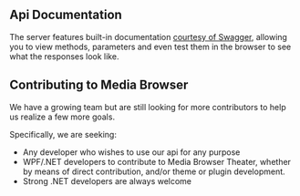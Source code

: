 ## Api Documentation
The server features built-in documentation [courtesy of Swagger](http://petstore.swagger.wordnik.com/), allowing you to view methods, parameters and even test them in the browser to see what the responses look like.

## Contributing to Media Browser
We have a growing team but are still looking for more contributors to help us realize a few more goals.

Specifically, we are seeking:

* Any developer who wishes to use our api for any purpose
* WPF/.NET developers to contribute to Media Browser Theater, whether by means of direct contribution, and/or theme or plugin development.
* Strong .NET developers are always welcome